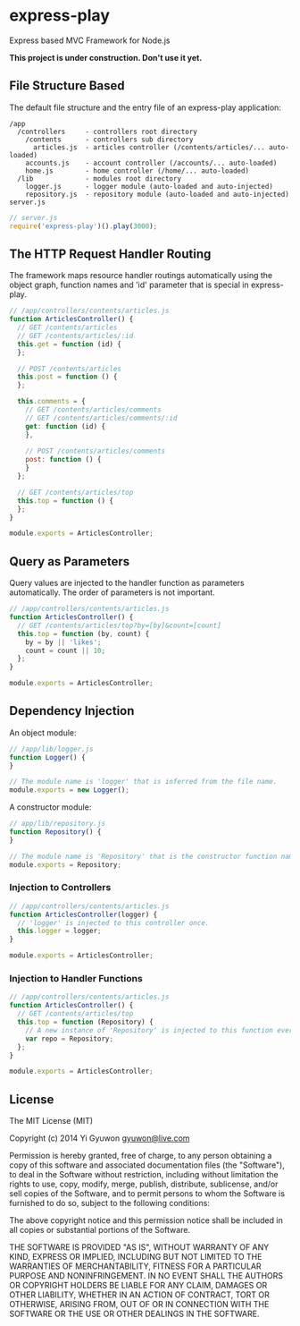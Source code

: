 # express-play

Express based MVC Framework for Node.js

**This project is under construction. Don't use it yet.**

## File Structure Based

The default file structure and the entry file of an express-play application:
```
/app
  /controllers     - controllers root directory
    /contents      - controllers sub directory
      articles.js  - articles controller (/contents/articles/... auto-loaded)
    accounts.js    - account controller (/accounts/... auto-loaded)
    home.js        - home controller (/home/... auto-loaded)
  /lib             - modules root directory
    logger.js      - logger module (auto-loaded and auto-injected)
    repository.js  - repository module (auto-loaded and auto-injected)
server.js
```

```javascript
// server.js
require('express-play')().play(3000);
```

## The HTTP Request Handler Routing

The framework maps resource handler routings automatically using the object graph, function names and 'id' parameter that is special in express-play.
```javascript
// /app/controllers/contents/articles.js
function ArticlesController() {
  // GET /contents/articles
  // GET /contents/articles/:id
  this.get = function (id) {
  };

  // POST /contents/articles
  this.post = function () {
  };

  this.comments = {
    // GET /contents/articles/comments
    // GET /contents/articles/comments/:id
    get: function (id) {
    },
    
    // POST /contents/articles/comments
    post: function () {
    }
  };

  // GET /contents/articles/top
  this.top = function () {
  };
}

module.exports = ArticlesController;
```

## Query as Parameters

Query values are injected to the handler function as parameters automatically. The order of parameters is not important.
```javascript
// /app/controllers/contents/articles.js
function ArticlesController() {
  // GET /contents/articles/top?by=[by]&count=[count]
  this.top = function (by, count) {
    by = by || 'likes';
    count = count || 10;
  };
}

module.exports = ArticlesController;
```

## Dependency Injection

An object module:
```javascript
// /app/lib/logger.js
function Logger() {
}

// The module name is 'logger' that is inferred from the file name.
module.exports = new Logger();
```

A constructor module:
```javascript
// app/lib/repository.js
function Repository() {
}

// The module name is 'Repository' that is the constructor function name.
module.exports = Repository;
```

### Injection to Controllers
```javascript
// /app/controllers/contents/articles.js
function ArticlesController(logger) {
  // 'logger' is injected to this controller once.
  this.logger = logger;
}

module.exports = ArticlesController;
```

### Injection to Handler Functions
```javascript
// /app/controllers/contents/articles.js
function ArticlesController() {
  // GET /contents/articles/top
  this.top = function (Repository) {
    // A new instance of 'Repository' is injected to this function everytime the handler is called.
    var repo = Repository;
  };
}

module.exports = ArticlesController;
```

## License

The MIT License (MIT)

Copyright (c) 2014 Yi Gyuwon <gyuwon@live.com>

Permission is hereby granted, free of charge, to any person obtaining a copy
of this software and associated documentation files (the "Software"), to deal
in the Software without restriction, including without limitation the rights
to use, copy, modify, merge, publish, distribute, sublicense, and/or sell
copies of the Software, and to permit persons to whom the Software is
furnished to do so, subject to the following conditions:

The above copyright notice and this permission notice shall be included in
all copies or substantial portions of the Software.

THE SOFTWARE IS PROVIDED "AS IS", WITHOUT WARRANTY OF ANY KIND, EXPRESS OR
IMPLIED, INCLUDING BUT NOT LIMITED TO THE WARRANTIES OF MERCHANTABILITY,
FITNESS FOR A PARTICULAR PURPOSE AND NONINFRINGEMENT. IN NO EVENT SHALL THE
AUTHORS OR COPYRIGHT HOLDERS BE LIABLE FOR ANY CLAIM, DAMAGES OR OTHER
LIABILITY, WHETHER IN AN ACTION OF CONTRACT, TORT OR OTHERWISE, ARISING FROM,
OUT OF OR IN CONNECTION WITH THE SOFTWARE OR THE USE OR OTHER DEALINGS IN
THE SOFTWARE.
